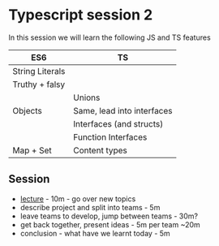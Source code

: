 # Typescript session 2

In this session we will learn the following JS and TS features

| ES6              | TS                         |
|------------------|----------------------------|
| String Literals  |                            |
| Truthy + falsy   |                            |
|                  | Unions                     |
| Objects          | Same, lead into interfaces |
|                  | Interfaces (and structs)   |
|                  | Function Interfaces        |
| Map + Set        | Content types              |

## Session

 - [lecture](./lecture.md) - 10m - go over new topics
 - describe project and split into teams - 5m
 - leave teams to develop, jump between teams - 30m?
 - get back together, present ideas - 5m per team ~20m
 - conclusion - what have we learnt today - 5m
